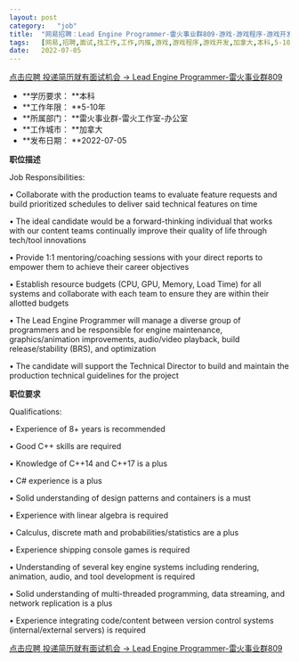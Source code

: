 ```yaml
---
layout:	post
category:	"job"
title:	"网易招聘：Lead Engine Programmer-雷火事业群809-游戏-游戏程序-游戏开发-加拿大本科5-10年"
tags:	[网易,招聘,面试,找工作,工作,内推,游戏,游戏程序,游戏开发,加拿大,本科,5-10年]
date:	2022-07-05
---
```


[点击应聘 投递简历就有面试机会 ->  Lead Engine Programmer-雷火事业群809](http://mobile.bole.netease.com/bole/boleDetail?id=40680&employeeId=346f03c3cda5f04c&key=all)



- **学历要求： **本科
- **工作年限： **5-10年
- **所属部门： **雷火事业群-雷火工作室-办公室
- **工作城市： **加拿大
- **发布日期： **2022-07-05



**职位描述**

Job Responsibilities:

•	Collaborate with the production teams to evaluate feature requests and build prioritized schedules to deliver said technical features on time

•	The ideal candidate would be a forward-thinking individual that works with our content teams continually improve their quality of life through tech/tool innovations

•	Provide 1:1 mentoring/coaching sessions with your direct reports to empower them to achieve their career objectives

•	Establish resource budgets (CPU, GPU, Memory, Load Time) for all systems and collaborate with each team to ensure they are within their allotted budgets

•	The Lead Engine Programmer will manage a diverse group of programmers and be responsible for engine maintenance, graphics/animation improvements, audio/video playback, build release/stability (BRS), and optimization

•	The candidate will support the Technical Director to build and maintain the production technical guidelines for the project



**职位要求**

Qualifications:

•	Experience of 8+ years is recommended

•	Good C++ skills are required

•	Knowledge of C++14 and C++17 is a plus

•	C# experience is a plus

•	Solid understanding of design patterns and containers is a must

•	Experience with linear algebra is required

•	Calculus, discrete math and probabilities/statistics are a plus

•	Experience shipping console games is required

•	Understanding of several key engine systems including rendering, animation, audio, and tool development is required

•	Solid understanding of multi-threaded programming, data streaming, and network replication is a plus

•	Experience integrating code/content between version control systems (internal/external servers) is required



[点击应聘 投递简历就有面试机会 ->  Lead Engine Programmer-雷火事业群809](http://mobile.bole.netease.com/bole/boleDetail?id=40680&employeeId=346f03c3cda5f04c&key=all)